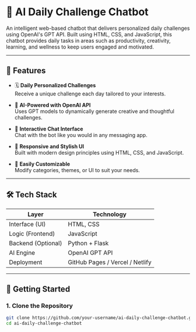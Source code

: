 # 🧠 AI Daily Challenge Chatbot

An intelligent web-based chatbot that delivers personalized daily challenges using OpenAI's GPT API. Built using HTML, CSS, and JavaScript, this chatbot provides daily tasks in areas such as productivity, creativity, learning, and wellness to keep users engaged and motivated.

---

## 🌟 Features

- 🗓️ **Daily Personalized Challenges**  
  Receive a unique challenge each day tailored to your interests.

- 🤖 **AI-Powered with OpenAI API**  
  Uses GPT models to dynamically generate creative and thoughtful challenges.

- 💬 **Interactive Chat Interface**  
  Chat with the bot like you would in any messaging app.

- 🎨 **Responsive and Stylish UI**  
  Built with modern design principles using HTML, CSS, and JavaScript.

- 🔧 **Easily Customizable**  
  Modify categories, themes, or UI to suit your needs.

---

## 🛠️ Tech Stack

| Layer            | Technology             |
|------------------|-------------------------|
| Interface (UI)   | HTML, CSS               |
| Logic (Frontend) | JavaScript              |
| Backend (Optional) | Python + Flask        |
| AI Engine        | OpenAI GPT API          |
| Deployment       | GitHub Pages / Vercel / Netlify |

---

## 🚀 Getting Started

### 1. Clone the Repository
```bash
git clone https://github.com/your-username/ai-daily-challenge-chatbot.git
cd ai-daily-challenge-chatbot
